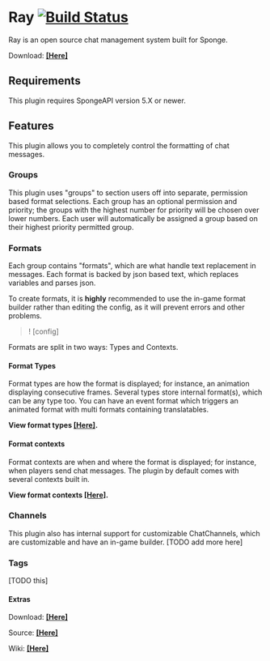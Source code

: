 # Ray  [![Build Status](https://travis-ci.org/Wundero/Ray.svg?branch=master)](https://travis-ci.org/Wundero/Ray)
Ray is an open source chat management system built for Sponge.

Download: [__[Here]__](https://github.com/Wundero/Ray/releases)

## Requirements
This plugin requires SpongeAPI version 5.X or newer.
## Features
This plugin allows you to completely control the formatting of chat messages.
### Groups
This plugin uses "groups" to section users off into separate, permission based format selections. Each group has an optional permission and priority; the groups with the highest number for priority will be chosen over lower numbers. Each user will automatically be assigned a group based on their highest priority permitted group.
### Formats
Each group contains "formats", which are what handle text replacement in messages. Each format is backed by json based text, which replaces variables and parses json.

To create formats, it is __highly__ recommended to use the in-game format builder rather than editing the config, as it will prevent errors and other problems.
>! [config]

Formats are split in two ways: Types and Contexts.
#### Format Types
Format types are how the format is displayed; for instance, an animation displaying consecutive frames. Several types store internal format(s), which can be any type too. You can have an event format which triggers an animated format with multi formats containing translatables.

__View format types [[Here]](https://github.com/Wundero/Ray/wiki/Format-Types).__
#### Format contexts
Format contexts are when and where the format is displayed; for instance, when players send chat messages. The plugin by default comes with several contexts built in.

__View format contexts [[Here]](https://github.com/Wundero/Ray/wiki/Format-contexts).__
### Channels
This plugin also has internal support for customizable ChatChannels, which are customizable and have an in-game builder.
[TODO add more here]
### Tags
[TODO this]

#### Extras
Download: [__[Here]__](https://github.com/Wundero/Ray/releases)

Source: [__[Here]__](https://github.com/Wundero/Ray/)

Wiki: [__[Here]__](https://github.com/Wundero/Ray/wiki)
